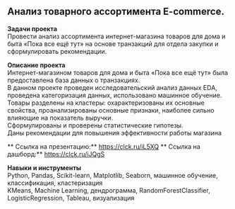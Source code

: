 ## Анализ товарного ассортимента E-commerce.
**Задачи проекта**   
Провести анализ ассортимента интернет-магазина товаров для дома и быта «Пока все ещё тут» на основе транзакций для отдела закупки и сформулировать рекомендации. 

**Описание проекта**   
Интернет-магазином товаров для дома и быта «Пока все ещё тут» была предоставлена база данных о транзакциях.  
В данном проекте проведен исследовательский анализ данных EDA, проведена категоризация данных, использовано машинное обучение.   
Товары разделены на кластеры: охарактеризованы их основные свойства, проанализированы основные признаки, наиболее сильно влияющие на показатель выручки.   
Сформулированы и проверены статистические гипотезы.   
Даны рекомендации для повышения эффективности работы магазина


** Ссылка на презентацию:**  https://clck.ru/iL5XQ
** Ссылка на дашборд:**  https://clck.ru/iJQgS

**Навыки и инструменты**    
Python, Pandas, Scikit-learn, Matplotlib, Seaborn, машинное обучение, классификация, кластеризация  
KMeans, Machine Learning, дендрограмма, RandomForestClassifier, LogisticRegression, Tableau, визуализация

